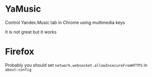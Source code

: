 # YaMusic
Control Yandex.Music tab in Chrome using multimedia keys

It is not great but it works

# Firefox
Probably you should set `network.websocket.allowInsecureFromHTTPS` in `about:config`
